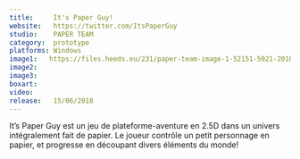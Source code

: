 ```yaml
---
title:     It's Paper Guy!
website:   https://twitter.com/ItsPaperGuy
studio:    PAPER TEAM
category:  prototype
platforms: Windows
image1:   https://files.heeds.eu/231/paper-team-image-1-52151-5021-20180410-161956.png
image2:   
image3:   
boxart:    
video:     
release:   15/06/2018
---
```


It’s Paper Guy est un jeu de plateforme-aventure en 2.5D dans un univers intégralement fait de papier.
 Le joueur contrôle un petit personnage en papier, et progresse en découpant divers éléments du monde!
